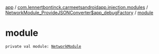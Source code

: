 [app](../../index.md) / [com.lennertbontinck.carmeetsandroidapp.injection.modules](../index.md) / [NetworkModule_ProvideJSONConverter$app_debugFactory](index.md) / [module](./module.md)

# module

`private val module: `[`NetworkModule`](../-network-module/index.md)
